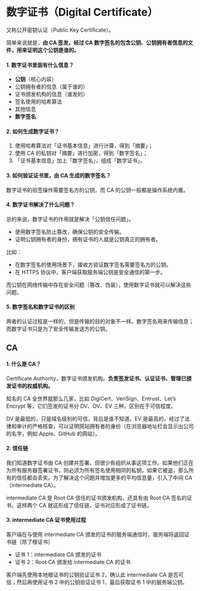 # 数字证书（Digital Certificate）

又称公开密钥认证（Public Key Certificate）。

简单来说就是，**由 CA 签发，经过 CA 数字签名的包含公钥、公钥拥有者信息的文件，用来证明这个公钥是谁的。**

#### 1. 数字证书里面有什么信息？

- **公钥**（核心内容）
- 公钥拥有者的信息（属于谁的）
- 证书颁发机构的信息（谁发的）
- 签名使用的哈希算法
- 其他信息
- **数字签名**

#### 2. 如何生成数字证书？

1. 使用哈希算法对「证书基本信息」进行计算，得到「摘要」；
2. 使用 CA 的私钥对「摘要」进行加密，得到「数字签名」；
3. 「证书基本信息」加上「数字签名」，组成「数字证书」。

#### 3. 如何验证证书里，由 CA 生成的数字签名？  
数字证书的验签操作需要签名方的公钥，而 CA 的公钥一般都是操作系统内置。

#### 4. 数字证书解决了什么问题？
总的来说，数字证书的作用就是解决「公钥信任问题」。

- 使用数字签名防止篡改，确保公钥的安全传输。
- 证明公钥拥有者的身份，拥有证书的人就是公钥真正的拥有者。

比如：

- 在数字签名的使用场景下，接收方验证数字签名需要签名方的公钥。
- 在 HTTPS 协议中，客户端获取服务端公钥是安全通信的第一步。

而公钥在网络传输中存在安全问题（篡改、伪装），使用数字证书就可以解决这些问题。

#### 5. 数字签名和数字证书的区别
两者的认证过程是一样的，但是传输的目的对象不一样。数字签名用来传输信息；而数字证书只是为了安全传输发送方的公钥。


## CA

#### 1. 什么是 CA？
Certificate Authority，数字证书颁发机构。**负责签发证书、认证证书、管理已颁发证书的权威机构。**

知名的 CA 全世界就那么几家，比如 DigiCert、VeriSign、Entrust、Let’s Encrypt 等，它们签发的证书分 DV、OV、EV 三种，区别在于可信程度。

DV 是最低的，只是域名级别的可信，背后是谁不知道。EV 是最高的，经过了法律和审计的严格核查，可以证明网站拥有者的身份（在浏览器地址栏会显示出公司的名字，例如 Apple、GitHub 的网站）。

#### 2. 信任链
我们知道数字证书由 CA 创建并签署，但很少有组织从事这项工作。如果他们正在为所有服务器签署证书，则必须为所有签名使用相同的私钥，如果它被盗，那么所有的信任都会丢失。为了解决这个问题并增加更多的平均信息量，引入了中间 CA（intermediate CA）。

intermediate CA 是 Root CA 信任的证书颁发机构，还具有由 Root CA 签名的证书。这样两个 CA 就这形成了信任链，证书对应形成了证书链。

#### 3. intermediate CA 证书使用过程
客户端在与使用 intermediate CA 颁发的证书的服务端通信时，服务端将返回证书链（除了根证书）

- 证书 1：intermediate CA 颁发的证书
- 证书 2：Root CA 颁发给 intermediate CA 的证书

客户端先使用本地根证书的公钥验证证书 2，确认此 intermediate CA 是否可信；然后再使用证书 2 中的公钥验证证书 1，最后获取证书 1 中的服务端公钥。

